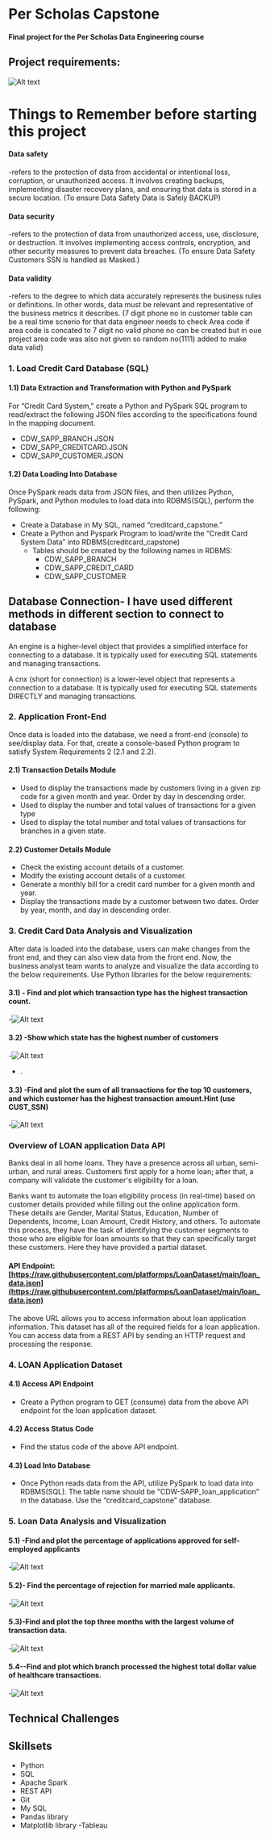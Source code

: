 # Per Scholas Capstone
#### Final project for the Per Scholas Data Engineering course

## Project requirements:

![Alt text](https://github.com/RajkumariV/Capstone/blob/dev/resources/graphs/Demo_Objective.png)

# Things to Remember before starting this project

#### Data safety 
-refers to the protection of data from accidental or intentional loss, corruption, or unauthorized access. It involves creating backups, implementing disaster recovery plans, and ensuring that data is stored in a secure location.
(To ensure Data Safety Data is Safely BACKUP)
#### Data security 
-refers to the protection of data from unauthorized access, use, disclosure, or destruction. It involves implementing access controls, encryption, and other security measures to prevent data breaches.
(To ensure Data Safety Customers SSN is handled as Masked.)
#### Data validity 
-refers to the degree to which data accurately represents the business rules or definitions. In other words, data must be relevant and representative of the business metrics it describes.
(7 digit phone no in customer table can be a real time scnerio for that data engineer needs to check Area code if area code is concated to 7 digit no valid phone no can be created but in oue project area code was also not given so random no(1111) added to make data valid)

### 1. Load Credit Card Database (SQL)
#### 1.1) Data Extraction and Transformation with Python and PySpark
For “Credit Card System,” create a Python and PySpark SQL program to read/extract the following JSON files according to the specifications found in the mapping document.
- CDW_SAPP_BRANCH.JSON
- CDW_SAPP_CREDITCARD.JSON
- CDW_SAPP_CUSTOMER.JSON

#### 1.2) Data Loading Into Database
Once PySpark reads data from JSON files, and then utilizes Python, PySpark, and Python modules to load data into RDBMS(SQL), perform the following:
- Create a Database in My SQL, named “creditcard_capstone.”
- Create a Python and Pyspark Program to load/write the “Credit Card System Data” into RDBMS(creditcard_capstone)
	- Tables should be created by the following names in RDBMS:
		- CDW_SAPP_BRANCH
		- CDW_SAPP_CREDIT_CARD
		- CDW_SAPP_CUSTOMER

## Database Connection- I have used different methods in different section to connect to database

An engine is a higher-level object that provides a simplified interface for connecting to a database. It is typically used for executing SQL statements and managing transactions.

A cnx (short for connection) is a lower-level object that represents a connection to a database. It is typically used for executing SQL statements DIRECTLY and managing transactions.

### 2. Application Front-End

Once data is loaded into the database, we need a front-end (console) to see/display data. For that, create a console-based Python program to satisfy System Requirements 2 (2.1 and 2.2).
#### 2.1) Transaction Details Module
- Used to display the transactions made by customers living in a given zip code for a given month and year. Order by day in descending order.
- Used to display the number and total values of transactions for a given type
- Used to display the total number and total values of transactions for branches in a given state.
#### 2.2) Customer Details Module
- Check the existing account details of a customer.
- Modify the existing account details of a customer.
- Generate a monthly bill for a credit card number for a given month and year.
- Display the transactions made by a customer between two dates. Order by year, month, and day in descending order.

### 3. Credit Card Data Analysis and Visualization

After data is loaded into the database, users can make changes from the front end, and they can also view data from the front end. Now, the business analyst team wants to analyze and visualize the data according to the below requirements. Use Python libraries for the below requirements:
#### 3.1) - Find and plot which transaction type has the highest transaction count.
-![Alt text](https://github.com/RajkumariV/Capstone/blob/dev/resources/graphs/Transaction_Types_with_Transaction_count.png)

#### 3.2) -Show which state has the highest number of customers
-![Alt text](https://github.com/RajkumariV/Capstone/blob/dev/resources/graphs/Customers_State.png)
- .
#### 3.3) -Find and plot the sum of all transactions for the top 10 customers, and which customer has the highest transaction amount.Hint (use CUST_SSN)
-![Alt text](https://github.com/RajkumariV/Capstone/blob/dev/resources/graphs/Top_Customers.png)

### Overview of LOAN application Data API
Banks deal in all home loans. They have a presence across all urban, semi-urban, and rural areas. Customers first apply for a home loan; after that, a company will validate the customer's eligibility for a loan.

Banks want to automate the loan eligibility process (in real-time) based on customer details provided while filling out the online application form. These details are Gender, Marital Status, Education, Number of Dependents, Income, Loan Amount, Credit History, and others. To automate this process, they have the task of identifying the customer segments to those who are eligible for loan amounts so that they can specifically target these customers. Here they have provided a partial dataset.

#### API Endpoint: [https://raw.githubusercontent.com/platformps/LoanDataset/main/loan_data.json](https://raw.githubusercontent.com/platformps/LoanDataset/main/loan_data.json)

The above URL allows you to access information about loan application information. This dataset has all of the required fields for a loan application. You can access data from a REST API by sending an HTTP request and processing the response.

### 4. LOAN Application Dataset

#### 4.1) Access API Endpoint
- Create a Python program to GET (consume) data from the above API endpoint for the loan application dataset.
#### 4.2) Access Status Code
- Find the status code of the above API endpoint.
#### 4.3) Load Into Database
- Once Python reads data from the API, utilize PySpark to load data into RDBMS(SQL). The table name should be "CDW-SAPP_loan_application" in the database. Use the “creditcard_capstone” database.

### 5. Loan Data Analysis and Visualization

#### 5.1) -Find and plot the percentage of applications approved for self-employed applicants
-![Alt text](https://github.com/RajkumariV/Capstone/blob/dev/resources/graphs/Approved_self_employed.png)

#### 5.2)- Find the percentage of rejection for married male applicants.
-![Alt text](https://github.com/RajkumariV/Capstone/blob/dev/resources/graphs/Rejected_married_male_applicant.png)

#### 5.3)-Find and plot the top three months with the largest volume of transaction data.
-![Alt text](https://github.com/RajkumariV/Capstone/blob/dev/resources/graphs/Top3_months_Largest_transaction.png)

#### 5.4--Find and plot which branch processed the highest total dollar value of healthcare transactions.
-![Alt text](https://github.com/RajkumariV/Capstone/blob/dev/resources/graphs/Helthcare_transaction_by%20_Branch.png)

## Technical Challenges

## Skillsets
- Python
- SQL
- Apache Spark
- REST API
- Git
- My SQL
- Pandas library
- Matplotlib library
-Tableau

